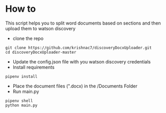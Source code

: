 # How to

This script helps you to split word documents based on sections and then upload them to watson discovery

- clone the repo

```
git clone https://github.com/krishnac7/discoveryDocxUploader.git
cd discoveryDocxUploader-master
```

- Update the config.json file with you watson discovery credentials
- Install requirements

```
pipenv install
```

- Place the document files (".docx) in the /Documents Folder
- Run main.py

```
pipenv shell
python main.py
```
